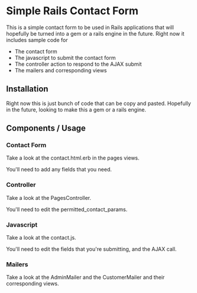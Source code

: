 # Simple Rails Contact Form

This is a simple contact form to be used in Rails applications that will hopefully be turned into a gem or a rails engine in the future.
Right now it includes sample code for

- The contact form
- The javascript to submit the contact form
- The controller action to respond to the AJAX submit
- The mailers and corresponding views

## Installation

Right now this is just bunch of code that can be copy and pasted. Hopefully in the future, looking to make this a gem or a rails engine.

## Components / Usage

### Contact Form

Take a look at the contact.html.erb in the pages views.

You'll need to add any fields that you need.

### Controller

Take a look at the PagesController.

You'll need to edit the permitted_contact_params.

### Javascript

Take a look at the contact.js.

You'll need to edit the fields that you're submitting, and the AJAX call.

### Mailers

Take a look at the AdminMailer and the CustomerMailer and their corresponding views.
